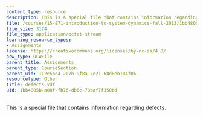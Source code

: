 ```yaml
---
content_type: resource
description: This is a special file that contains information regarding defects.
file: /courses/15-871-introduction-to-system-dynamics-fall-2013/1bb4805ba00ffb76db6c78baf7f350bd_defects.vdf
file_size: 3174
file_type: application/octet-stream
learning_resource_types:
- Assignments
license: https://creativecommons.org/licenses/by-nc-sa/4.0/
ocw_type: OCWFile
parent_title: Assignments
parent_type: CourseSection
parent_uid: 112e5bd4-207b-9f8a-7e21-68d0eb184f06
resourcetype: Other
title: defects.vdf
uid: 1bb4805b-a00f-fb76-db6c-78baf7f350bd
---
```

This is a special file that contains information regarding defects.
